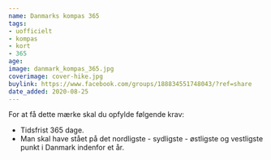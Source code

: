 ```yaml
---
name: Danmarks kompas 365
tags:
- uofficielt
- kompas
- kort
- 365
age:
image: danmark_kompas_365.jpg
coverimage: cover-hike.jpg
buylink: https://www.facebook.com/groups/188834551748043/?ref=share
date_added: 2020-08-25
---
```

For at få dette mærke skal du opfylde følgende krav:

* Tidsfrist 365 dage.
* Man skal have stået på det nordligste - sydligste - østligste og vestligste punkt i Danmark indenfor et år.
